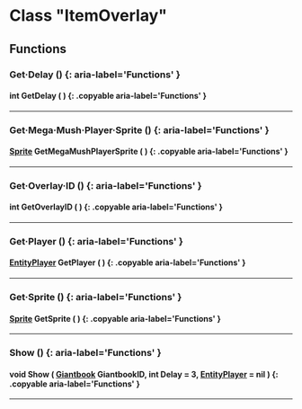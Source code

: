 # Class "ItemOverlay"

## Functions

### Get·Delay () {: aria-label='Functions' }
#### int GetDelay ( ) {: .copyable aria-label='Functions' }

___
### Get·Mega·Mush·Player·Sprite () {: aria-label='Functions' }
#### [Sprite](Sprite.md) GetMegaMushPlayerSprite ( ) {: .copyable aria-label='Functions' } 

___
### Get·Overlay·ID () {: aria-label='Functions' }
#### int GetOverlayID ( ) {: .copyable aria-label='Functions' }

___
### Get·Player () {: aria-label='Functions' }
#### [EntityPlayer](EntityPlayer.md) GetPlayer ( ) {: .copyable aria-label='Functions' }

___
### Get·Sprite () {: aria-label='Functions' }
#### [Sprite](Sprite.md) GetSprite ( ) {: .copyable aria-label='Functions' }

___
### Show () {: aria-label='Functions' }
#### void Show ( [Giantbook](enums/Giantbook.md) GiantbookID, int Delay = 3, [EntityPlayer](https://wofsauge.github.io/IsaacDocs/rep/EntityPlayer.html) = nil ) {: .copyable aria-label='Functions' }

___
